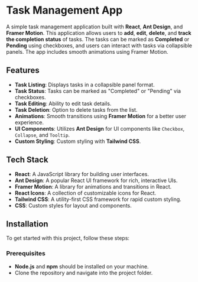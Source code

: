 # Task Management App

A simple task management application built with **React**, **Ant Design**, and **Framer Motion**. This application allows users to **add**, **edit**, **delete**, and **track the completion status** of tasks. The tasks can be marked as **Completed** or **Pending** using checkboxes, and users can interact with tasks via collapsible panels. The app includes smooth animations using Framer Motion.

## Features

- **Task Listing**: Displays tasks in a collapsible panel format.
- **Task Status**: Tasks can be marked as "Completed" or "Pending" via checkboxes.
- **Task Editing**: Ability to edit task details.
- **Task Deletion**: Option to delete tasks from the list.
- **Animations**: Smooth transitions using **Framer Motion** for a better user experience.
- **UI Components**: Utilizes **Ant Design** for UI components like `Checkbox`, `Collapse`, and `Tooltip`.
- **Custom Styling**: Custom styling with **Tailwind CSS**.

## Tech Stack

- **React**: A JavaScript library for building user interfaces.
- **Ant Design**: A popular React UI framework for rich, interactive UIs.
- **Framer Motion**: A library for animations and transitions in React.
- **React Icons**: A collection of customizable icons for React.
- **Tailwind CSS**: A utility-first CSS framework for rapid custom styling.
- **CSS**: Custom styles for layout and components.

## Installation

To get started with this project, follow these steps:

### Prerequisites

- **Node.js** and **npm** should be installed on your machine.
- Clone the repository and navigate into the project folder.
